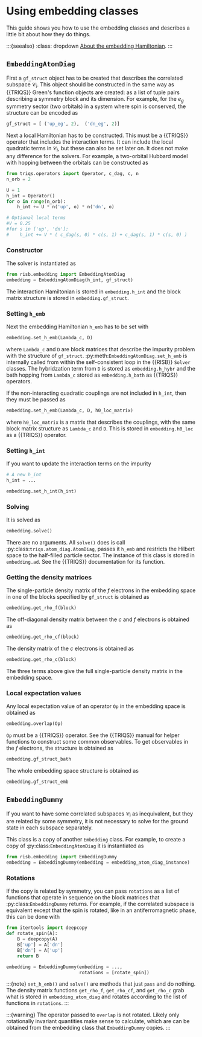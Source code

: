 # Using embedding classes

This guide shows you how to use the embedding classes and describes a little 
bit about how they do things.

:::{seealso}
:class: dropdown
[About the embedding Hamiltonian](../explanations/embedding.md).
:::

## `EmbeddingAtomDiag`

First a `gf_struct` object has to be created that describes the correlated 
subspace $\mathcal{C}_i$. This object should be constructed in the same way 
as {{TRIQS}} Green's function objects are created: as a list of tuple pairs 
describing a symmetry block and its dimension. For example, for the $e_g$ 
symmetry sector (two orbitals) in a system where spin is conserved, the 
structure can be encoded as 

```python
gf_struct = [ ('up_eg', 2),  ('dn_eg', 2)]
```

Next a local Hamiltonian has to be constructed. This must 
be a {{TRIQS}} operator that includes the interaction terms. It can include 
the local quadratic terms in $\mathcal{C}_i$, but these can also be set 
later on. It does not make any difference for the solvers. For example, 
a two-orbital Hubbard model with hopping between the orbitals can be 
constructed as

```python
from triqs.operators import Operator, c_dag, c, n
n_orb = 2

U = 1
h_int = Operator()
for o in range(n_orb):
    h_int += U * n('up', o) * n('dn', o)

# Optional local terms
#V = 0.25
#for s in ['up', 'dn']:
#    h_int += V * ( c_dag(s, 0) * c(s, 1) + c_dag(s, 1) * c(s, 0) )
```

### Constructor

The solver is instantiated as 

```python
from risb.embedding import EmbeddingAtomDiag
embedding = EmbeddingAtomDiag(h_int, gf_struct)
```

The interaction Hamiltonian is stored in `embedding.h_int` and the block 
matrix structure is stored in `embedding.gf_struct`.

### Setting `h_emb`

Next the embedding Hamiltonian `h_emb` has to be set with 

```python
embedding.set_h_emb(Lambda_c, D)
```

where `Lambda_c` and `D` are block matrices that describe the impurity problem 
with the structure of `gf_struct`. 
:py:meth:`EmbeddingAtomDiag.set_h_emb` is internally called from within 
the self-consistent loop in the {{RISB}} `Solver` classes. The hybridzation 
term from `D` is stored as `embedding.h_hybr` and the bath hopping from 
`Lambda_c` stored as `embedding.h_bath` as {{TRIQS}} operators.

If the non-interacting quadratic couplings are not included in `h_int`, then 
they must be passed as 

```python
embedding.set_h_emb(Lambda_c, D, h0_loc_matrix)
```

where `h0_loc_matrix` is a matrix that describes the couplings, with the same 
block matrix structure as `Lambda_c` and `D`. This is stored in 
`embedding.h0_loc` as a {{TRIQS}} operator.

### Setting `h_int`

If you want to update the interaction terms on the impurity 

```python
# A new h_int
h_int = ...

embedding.set_h_int(h_int)
```

### Solving

It is solved as

```python
embedding.solve()
```

There are no arguments. All `solve()` does is call 
:py:class:`triqs.atom_diag.AtomDiag`, passes it `h_emb` 
and restricts the Hilbert space to the half-filled particle sector. The 
instance of this class is stored in `embedding.ad`. See the {{TRIQS}} 
documentation for its function.

### Getting the density matrices

The single-particle density matrix of the $f$ electrons in the embedding 
space in one of the blocks specified by `gf_struct` is obtained as

```python
embedding.get_rho_f(block)
```

The off-diagonal density matrix between the $c$ and $f$ electrons is obtained 
as

```python
embedding.get_rho_cf(block)
```

The density matrix of the $c$ electrons is obtained as

```python
embedding.get_rho_c(block)
```

The three terms above give the full single-particle density matrix in the 
embedding space.

### Local expectation values

Any local expectation value of an operator `Op` in the embedding space is 
obtained as

```python
embedding.overlap(Op)
```

`Op` must be a {{TRIQS}} operator. See the {{TRIQS}} manual for helper 
functions to construct some common observables. To get observables 
in the $f$ electrons, the structure is obtained as 

```python
embedding.gf_struct_bath
```

The whole embedding space structure is obtained as

```python
embedding.gf_struct_emb
```


## `EmbeddingDummy`

If you want to have some correlated subspaces $\mathcal{C}_i$ as inequivalent,
but they are related by some symmetry, it is not necessary to solve for the 
ground state in each subspace separately. 

This class is a copy of another 
`Embedding` class. For example, to create a copy of 
:py:class:`EmbeddingAtomDiag` it is instantiated as

```python
from risb.embedding import EmbeddingDummy
embedding = EmbeddingDummy(embedding = embedding_atom_diag_instance)
```

### Rotations

If the copy is related by symmetry, you can pass `rotations` as a list of 
functions that operate in sequence on the block matrices that 
:py:class:`EmbeddingDummy` returns. For example, if the 
correlated subspace is equivalent except that the spin is rotated, 
like in an antiferromagnetic phase, this can be done with

```python
from itertools import deepcopy
def rotate_spin(A):
    B = deepcopy(A)
    B['up'] = A['dn']
    B['dn'] = A['up']
    return B

embedding = EmbeddingDummy(embedding = ...,
                           rotations = [rotate_spin])
```

:::{note}
`set_h_emb()` and `solve()` are methods that just `pass` and do nothing. 
The density matrix functions `get_rho_f`, `get_rho_cf`, and `get_rho_c` grab 
what is stored in `embedding_atom_diag` and rotates according to the list of 
functions in `rotations`.
:::

:::{warning}
The operator passed to `overlap` is not rotated. Likely only rotationally 
invariant quantities make sense to calculate, which are can be obtained from 
the embedding class that `EmbeddingDummy` copies.
:::